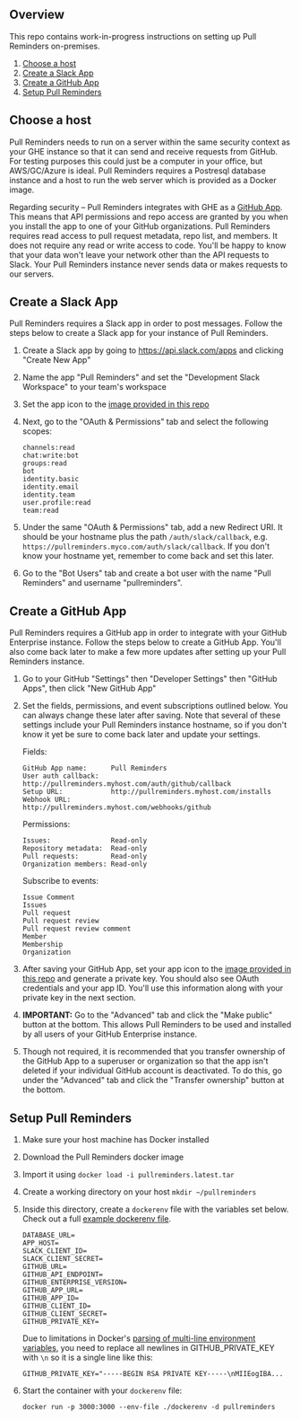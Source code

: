 ## Overview

This repo contains work-in-progress instructions on setting up Pull Reminders on-premises.

1. [Choose a host](#choose-a-host)
2. [Create a Slack App](#create-a-slack-app)
3. [Create a GitHub App](#create-a-github-app)
4. [Setup Pull Reminders](#setup-pull-reminders)

## Choose a host

Pull Reminders needs to run on a server within the same security context as your GHE instance so that it can send and receive requests from GitHub. For testing purposes this could just be a computer in your office, but AWS/GC/Azure is ideal. Pull Reminders requires a Postresql database instance and a host to run the web server which is provided as a Docker image.

Regarding security – Pull Reminders integrates with GHE as a [GitHub App](https://developer.github.com/enterprise/2.13/apps/about-apps/#about-github-apps). This means that API permissions and repo access are granted by you when you install the app to one of your GitHub organizations. Pull Reminders requires read access to pull request metadata, repo list, and members. It does not require any read or write access to code. You'll be happy to know that your data won't leave your network other than the API requests to Slack. Your Pull Reminders instance never sends data or makes requests to our servers.

## Create a Slack App

Pull Reminders requires a Slack app in order to post messages. Follow the steps below to create a Slack app for your instance of Pull Reminders.

1. Create a Slack app by going to https://api.slack.com/apps and clicking "Create New App"
2. Name the app "Pull Reminders" and set the "Development Slack Workspace" to your team's workspace
3. Set the app icon to the [image provided in this repo](./icon.png)
4. Next, go to the "OAuth & Permissions" tab and select the following scopes:
    
    ```
    channels:read
    chat:write:bot
    groups:read
    bot
    identity.basic
    identity.email
    identity.team
    user.profile:read
    team:read
    ```

5. Under the same "OAuth & Permissions" tab, add a new Redirect URI. It should be your hostname plus the path `/auth/slack/callback`, e.g. `https://pullreminders.myco.com/auth/slack/callback`. If you don't know your hostname yet, remember to come back and set this later.
6. Go to the "Bot Users" tab and create a bot user with the name "Pull Reminders" and username "pullreminders".

## Create a GitHub App

Pull Reminders requires a GitHub app in order to integrate with your GitHub Enterprise instance. Follow the steps below to create a GitHub App. You'll also come back later to make a few more updates after setting up your Pull Reminders instance.

1. Go to your GitHub "Settings" then "Developer Settings" then "GitHub Apps", then click "New GitHub App"
2. Set the fields, permissions, and event subscriptions outlined below. You can always change these later after saving. Note that several of these settings include your Pull Reminders instance hostname, so if you don't know it yet be sure to come back later and update your settings.
    
    Fields:
    
    ```
    GitHub App name:      Pull Reminders
    User auth callback:   http://pullreminders.myhost.com/auth/github/callback
    Setup URL:            http://pullreminders.myhost.com/installs
    Webhook URL:          http://pullreminders.myhost.com/webhooks/github
    ```
    
    Permissions:

    ```
    Issues:               Read-only
    Repository metadata:  Read-only
    Pull requests:        Read-only
    Organization members: Read-only
    ```
    
    Subscribe to events:
    
    ```
    Issue Comment
    Issues
    Pull request
    Pull request review
    Pull request review comment
    Member
    Membership
    Organization
    ```
    
3. After saving your GitHub App, set your app icon to the [image provided in this repo](./icon.png) and generate a private key. You should also see OAuth credentials and your app ID. You'll use this information along with your private key in the next section.
4. **IMPORTANT:** Go to the "Advanced" tab and click the "Make public" button at the bottom. This allows Pull Reminders to be used and installed by all users of your GitHub Enterprise instance.
5. Though not required, it is recommended that you transfer ownership of the GitHub App to a superuser or organization so that the app isn't deleted if your individual GitHub account is deactivated. To do this, go under the "Advanced" tab and click the "Transfer ownership" button at the bottom.

## Setup Pull Reminders

1. Make sure your host machine has Docker installed
2. Download the Pull Reminders docker image
3. Import it using `docker load -i pullreminders.latest.tar`
4. Create a working directory on your host `mkdir ~/pullreminders`
5. Inside this directory, create a `dockerenv` file with the variables set below. Check out a full [example dockerenv file](./dockerenv.example).

    ```
    DATABASE_URL=
    APP_HOST=
    SLACK_CLIENT_ID=
    SLACK_CLIENT_SECRET=
    GITHUB_URL=
    GITHUB_API_ENDPOINT=
    GITHUB_ENTERPRISE_VERSION=
    GITHUB_APP_URL=
    GITHUB_APP_ID=
    GITHUB_CLIENT_ID=
    GITHUB_CLIENT_SECRET=
    GITHUB_PRIVATE_KEY=
    ```
    
    Due to limitations in Docker's [parsing of multi-line environment variables](https://github.com/moby/moby/issues/12997), you need to replace all newlines in GITHUB_PRIVATE_KEY with `\n` so it is a single line like this:

    ```
    GITHUB_PRIVATE_KEY="-----BEGIN RSA PRIVATE KEY-----\nMIIEogIBA...
    ```

6. Start the container with your `dockerenv` file:

    ```
    docker run -p 3000:3000 --env-file ./dockerenv -d pullreminders
    ```
